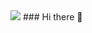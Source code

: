 <img src="https://capsule-render.vercel.app/api?type=shark&color=auto&height=200&section=header&fontSize=90" />
### Hi there 👋

<!--
**100yeony/100yeony** is a ✨ _special_ ✨ repository because its `README.md` (this file) appears on your GitHub profile.

<div align="center">
	<img src="https://img.shields.io/badge/Java-007396?style=flat&logo=Java&logoColor=white" />
	<img src="https://img.shields.io/badge/HTML5-E34F26?style=flat&logo=HTML5&logoColor=white" />
	<img src="https://img.shields.io/badge/CSS3-1572B6?style=flat&logo=CSS3&logoColor=white" />
</div>

Here are some ideas to get you started:

[![Top Langs](https://github-readme-stats.vercel.app/api/top-langs/?username=깃허브아이디)](https://github.com/100yeony/github-readme-stats)

- 🔭 I’m currently working on ...
- 🌱 I’m currently learning ...
- 👯 I’m looking to collaborate on ...
- 🤔 I’m looking for help with ...
- 💬 Ask me about ...
- 📫 How to reach me: ...
- 😄 Pronouns: ...
- ⚡ Fun fact: ...
-->
